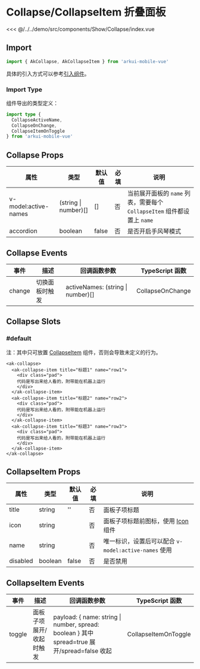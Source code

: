 # Collapse/CollapseItem 折叠面板

<CodeDemo name="Collapse">

<<< @/../../demo/src/components/Show/Collapse/index.vue

</CodeDemo>

## Import

```js
import { AkCollapse, AkCollapseItem } from 'arkui-mobile-vue'
```

具体的引入方式可以参考[引入组件](../guide/import.md)。

### Import Type

组件导出的类型定义：

```ts
import type {
  CollapseActiveName,
  CollapseOnChange,
  CollapseItemOnToggle
} from 'arkui-mobile-vue'
```

## Collapse Props

| 属性                 | 类型                 | 默认值 | 必填 | 说明                                                                    |
| -------------------- | -------------------- | ------ | ---- | ----------------------------------------------------------------------- |
| v-model:active-names | (string \| number)[] | []     | 否   | 当前展开面板的 `name` 列表，需要每个 `CollapseItem` 组件都设置上 `name` |
| accordion            | boolean              | false  | 否   | 是否开启手风琴模式                                                      |

## Collapse Events

| 事件   | 描述           | 回调函数参数                      | TypeScript 函数  |
| ------ | -------------- | --------------------------------- | ---------------- |
| change | 切换面板时触发 | activeNames: (string \| number)[] | CollapseOnChange |

## Collapse Slots

### #default

注：其中只可放置 [CollapseItem](./Collapse.md#collapseitem-折叠面板子项) 组件，否则会导致未定义的行为。

```vue
<ak-collapse>
  <ak-collapse-item title="标题1" name="row1">
    <div class="pad">
    代码是写出来给人看的，附带能在机器上运行
    </div>
  </ak-collapse-item>
  <ak-collapse-item title="标题2" name="row2">
    <div class="pad">
    代码是写出来给人看的，附带能在机器上运行
    </div>
  </ak-collapse-item>
  <ak-collapse-item title="标题3" name="row3">
    <div class="pad">
    代码是写出来给人看的，附带能在机器上运行
    </div>
  </ak-collapse-item>
</ak-collapse>
```

## CollapseItem Props

| 属性     | 类型    | 默认值 | 必填 | 说明                                                 |
| -------- | ------- | ------ | ---- | ---------------------------------------------------- |
| title    | string  | ''     | 否   | 面板子项标题                                         |
| icon     | string  |        | 否   | 面板子项标题前图标，使用 [Icon](./Icon.md) 组件      |
| name     | string  |        | 否   | 唯一标识，设置后可以配合 `v-model:active-names` 使用 |
| disabled | boolean | false  | 否   | 是否禁用                                             |

## CollapseItem Events

| 事件   | 描述                    | 回调函数参数                                                                                 | TypeScript 函数      |
| ------ | ----------------------- | -------------------------------------------------------------------------------------------- | -------------------- |
| toggle | 面板子项展开/收起时触发 | payload: { name: string \| number, spread: boolean } 其中 spread=true 展开/spread=false 收起 | CollapseItemOnToggle |

